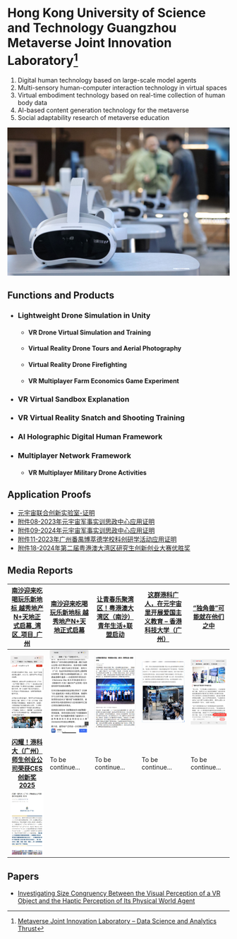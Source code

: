 # Hong Kong University of Science and Technology Guangzhou Metaverse Joint Innovation Laboratory[^1]

1. Digital human technology based on large-scale model agents
2. Multi-sensory human-computer interaction technology in virtual spaces
3. Virtual embodiment technology based on real-time collection of human body data
4. AI-based content generation technology for the metaverse
5. Social adaptability research of metaverse education

![1735145107029](image/index/1735145107029.jpg)

## Functions and Products

- ### Lightweight Drone Simulation in Unity

  * #### VR Drone Virtual Simulation and Training
  * #### Virtual Reality Drone Tours and Aerial Photography
  * #### Virtual Reality Drone Firefighting
  * #### VR Multiplayer Farm Economics Game Experiment
- ### VR Virtual Sandbox Explanation
- ### VR Virtual Reality Snatch and Shooting Training
- ### AI Holographic Digital Human Framework
- ### Multiplayer Network Framework

  * #### VR Multiplayer Military Drone Activities

## Application Proofs

* [元宇宙联合创新实验室-证明](./元宇宙实验室成果/元宇宙联合创新实验室-证明.pdf)
* [附件08-2023年元宇宙军事实训思政中心应用证明](./元宇宙实验室成果/附件08-2023年元宇宙军事实训思政中心应用证明.pdf)
* [附件09-2024年元宇宙军事实训思政中心应用证明](./元宇宙实验室成果/附件09-2024年元宇宙军事实训思政中心应用证明%20.pdf)
* [附件11-2023年广州番禺博萃德学校科创研学活动应用证明](./元宇宙实验室成果/附件11-2023年广州番禺博萃德学校科创研学活动应用证明.pdf)
* [附件18-2024年第二届粤港澳大湾区研究生创新创业大赛优胜奖](./元宇宙实验室成果/附件18-2024年第二届粤港澳大湾区研究生创新创业大赛优胜奖.pdf)

## Media Reports

|                                                                                                                                                       [南沙迎来吃喝玩乐新地标 越秀地产N+天地正式启幕_湾区_项目_广州](https://www.sohu.com/a/775055083_100283120)                                                                                                                                                       | [南沙迎来吃喝玩乐新地标 越秀地产N+天地正式启幕](https://baijiahao.baidu.com/s?id=1797666141022783828) | [让青春乐聚湾区！粤港澳大湾区（南沙）青年生活+联盟启动](https://huacheng.gz-cmc.com/pages/2024/05/12/SF119648439c062bb0b7434d0e982230.html?channel=weixin) | [这群港科广人，在元宇宙里开展爱国主义教育 – 香港科技大学（广州）](https://www.hkust-gz.edu.cn/zh/2023/10/01/%e8%bf%99%e7%be%a4%e6%b8%af%e7%a7%91%e5%b9%bf%e4%ba%ba%ef%bc%8c%e5%9c%a8%e5%85%83%e5%ae%87%e5%ae%99%e9%87%8c%e5%bc%80%e5%b1%95%e7%88%b1%e5%9b%bd%e4%b8%bb%e4%b9%89%e6%95%99%e8%82%b2/) | [“独角兽”可能就在他们之中 ](https://huacheng.gz-cmc.com/pages/2024/05/08/6ac294f971af45da880660789d0ced53.html) |
| :-----------------------------------------------------------------------------------------------------------------------------------------------------------------------------------------------------------------------------------------------------------------------------------------------------------------------------------------------------------------------------------------------------------------: | -------------------------------------------------------------------------------------------------- | ------------------------------------------------------------------------------------------------------------------------------------------------------- | ------------------------------------------------------------------------------------------------------------------------------------------------------------------------------------------------------------------------------------------------------------------------------------------------ | -------------------------------------------------------------------------------------------------------------- |
|                                                                                                                                                                                    ![1735110545554](image/index/1735110545554.png)                                                                                                                                                                                    | ![1735110559291](image/index/1735110559291.png)                                                      | ![1735110563194](image/index/1735110563194.png)                                                                                                           | ![1735110574177](image/index/1735110574177.png)                                                                                                                                                                                                                                                    | ![1735110569151](image/index/1735110569151.png)                                                                  |
| [**闪耀！港科大（广州）师生创业公司荣获CES创新奖 2025**](https://mp.weixin.qq.com/s?__biz=MzkzODI5MDE2NA==&mid=2247607824&idx=1&sn=0e9235507acab6de653a4df898239b58&chksm=c330be2d471336dc0f4eba7350b72e76cce9dd81407f69dc8f5f8b9b8390539d832db4943b1b&mpshare=1&scene=2&srcid=0117QKZgWtZ0bfUMAm8joMQ9&sharer_shareinfo=300fb90ea047ecde6c7363ec98411a89&sharer_shareinfo_first=1730e0dc4febe7c5f3286973446375c0#rd) | To be continue...                                                                                  | To be continue...                                                                                                                                       | To be continue...                                                                                                                                                                                                                                                                                | To be continue...                                                                                              |
|                                                                                                                                                                                    ![1737164925468](image/index/1737164925468.png)                                                                                                                                                                                    |                                                                                                    |                                                                                                                                                         |                                                                                                                                                                                                                                                                                                  |                                                                                                                |

## Papers

* [Investigating Size Congruency Between the Visual Perception of a VR Object and the Haptic Perception of Its Physical World Agent](https://arxiv.org/html/2408.08018v1)

[^1]: [Metaverse Joint Innovation Laboratory – Data Science and Analytics Thrust](https://dsa.hkust-gz.edu.cn/zh/research/labs-institutes/metaverse-joint-innovation-laboratory/)
